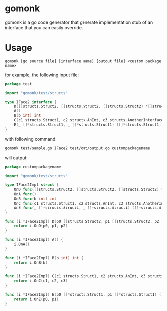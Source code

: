 # gomonk

gomonk is a go code generator that generate implementation stub of an interface that you can easily override.

# Usage

```
gomonk [go source file] [interface name] [outout file] <custom package name>
```

for example, the following input file:

```go
package test

import "gomonk/test/structs"

type IFace2 interface {
	D([]structs.Struct2, []structs.Struct2, []structs.Struct2) *[]structs.Struct2
	A()
	B(b int) int
	C(c1 structs.Struct1, c2 structs.AnInt, c3 structs.AnotherInterface) structs.Struct1
	E(_ []*structs.Struct1, _ []*structs.Struct1) ([]*structs.Struct1, error)
}
```

with following command:

```bash
gomonk test/sample.go IFace2 test/out/output.go custompackagename
```

will output:

```go
package custompackagename

import "gomonk/test/structs"

type IFace2Impl struct {
	OnD func([]structs.Struct2, []structs.Struct2, []structs.Struct2) *[]structs.Struct2
	OnA func()
	OnB func(b int) int
	OnC func(c1 structs.Struct1, c2 structs.AnInt, c3 structs.AnotherInterface) structs.Struct1
	OnE func(_ []*structs.Struct1, _ []*structs.Struct1) ([]*structs.Struct1, error)
}

func (i *IFace2Impl) D(p0 []structs.Struct2, p1 []structs.Struct2, p2 []structs.Struct2) *[]structs.Struct2 {
	return i.OnD(p0, p1, p2)
}

func (i *IFace2Impl) A() {
	i.OnA()
}

func (i *IFace2Impl) B(b int) int {
	return i.OnB(b)
}

func (i *IFace2Impl) C(c1 structs.Struct1, c2 structs.AnInt, c3 structs.AnotherInterface) structs.Struct1 {
	return i.OnC(c1, c2, c3)
}

func (i *IFace2Impl) E(p0 []*structs.Struct1, p1 []*structs.Struct1) ([]*structs.Struct1, error) {
	return i.OnE(p0, p1)
}
```
